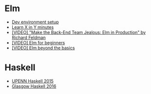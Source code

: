 # Elm

- [Dev environment setup](https://github.com/knowthen/elm/blob/master/DEVSETUP.md)
- [Learn X in Y minutes](https://learnxinyminutes.com/docs/elm/)
- [[VIDEO] "Make the Back-End Team Jealous: Elm in Production" by Richard Feldman](https://www.youtube.com/watch?v=FV0DXNB94NE)
- [[VIDEO] Elm for beginners](http://courses.knowthen.com/courses/elm-for-beginners)
- [[VIDEO] Elm beyond the basics](http://courses.knowthen.com/courses/elm-beyond-the-basics)


# Haskell

- [UPENN Haskell 2015](http://www.seas.upenn.edu/~cis194/spring15/lectures.html)
- [Glasgow Haskell 2016](https://www.futurelearn.com/courses/functional-programming-haskell/1/welcome)
